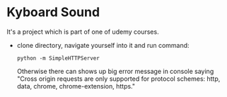 # Kyboard Sound

It's a project which is part of one of udemy courses.

*   clone directory, navigate yourself into it and run command:

    `python -m SimpleHTTPServer`

    Otherwise there can shows up big error message in console saying "Cross origin requests are only supported for protocol 
    schemes: http, data, chrome, chrome-extension, https."
